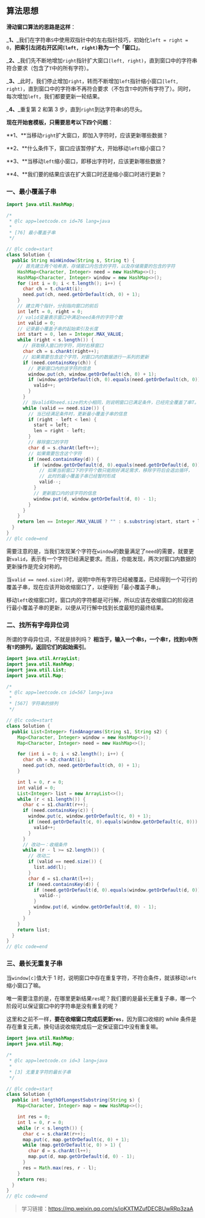 ## 算法思想

**滑动窗口算法的思路是这样**：

_**1、**_我们在字符串`S`中使用双指针中的左右指针技巧，初始化`left = right = 0`，**把索引左闭右开区间`[left, right)`称为一个「窗口」**。

_**2、**_我们先不断地增加`right`指针扩大窗口`[left, right)`，直到窗口中的字符串符合要求（包含了`T`中的所有字符）。

_**3、**_此时，我们停止增加`right`，转而不断增加`left`指针缩小窗口`[left, right)`，直到窗口中的字符串不再符合要求（不包含`T`中的所有字符了）。同时，每次增加`left`，我们都要更新一轮结果。

_**4、**_重复第 2 和第 3 步，直到`right`到达字符串`S`的尽头。

**现在开始套模板，只需要思考以下四个问题**：

**1、**当移动`right`扩大窗口，即加入字符时，应该更新哪些数据？

**2、**什么条件下，窗口应该暂停扩大，开始移动`left`缩小窗口？

**3、**当移动`left`缩小窗口，即移出字符时，应该更新哪些数据？

**4、**我们要的结果应该在扩大窗口时还是缩小窗口时进行更新？


### 一、最小覆盖子串

```java
import java.util.HashMap;

/*
 * @lc app=leetcode.cn id=76 lang=java
 *
 * [76] 最小覆盖子串
 */

// @lc code=start
class Solution {
  public String minWindow(String s, String t) {
    // 首先建立两个哈希表，存储窗口内包含的字符，以及存储需要的包含的字符
    HashMap<Character, Integer> need = new HashMap<>();
    HashMap<Character, Integer> window = new HashMap<>();
    for (int i = 0; i < t.length(); i++) {
      char ch = t.charAt(i);
      need.put(ch, need.getOrDefault(ch, 0) + 1);
    }
    // 建立两个指针，分别指向窗口的前后
    int left = 0, right = 0;
    // valid变量表示窗口中满足need条件的字符个数
    int valid = 0;
    // 记录最小覆盖子串的起始索引及长度
    int start = 0, len = Integer.MAX_VALUE;
    while (right < s.length()) {
      // 获取移入窗口的字符，同时右移窗口
      char ch = s.charAt(right++);
      // 如果需要包含这个字符，对窗口内的数据进行一系列的更新
      if (need.containsKey(ch)) {
        // 更新窗口内的该字符的信息
        window.put(ch, window.getOrDefault(ch, 0) + 1);
        if (window.getOrDefault(ch, 0).equals(need.getOrDefault(ch, 0))) {
          valid++;
        }
      }
      // 当valid和need.size的大小相同，则说明窗口已满足条件，已经完全覆盖了串T。
      while (valid == need.size()) {
        // 当已经满足条件时，更新最小覆盖子串的信息
        if (right - left < len) {
          start = left;
          len = right - left;
        }
        // 移除窗口的字符
        char d = s.charAt(left++);
        // 如果需要包含这个字符
        if (need.containsKey(d)) {
          if (window.getOrDefault(d, 0).equals(need.getOrDefault(d, 0))) {
            // 如果当前窗口下的字符个数只能刚好满足需求，移除字符后会退出循环，
            // 此时的最小覆盖子串已经暂时形成
            valid--;
          }
          // 更新窗口内的该字符的信息
          window.put(d, window.getOrDefault(d, 0) - 1);
        }
      }
    }
    return len == Integer.MAX_VALUE ? "" : s.substring(start, start + len);
  }
}
// @lc code=end
```

需要注意的是，当我们发现某个字符在`window`的数量满足了`need`的需要，就要更新`valid`，表示有一个字符已经满足要求。而且，你能发现，两次对窗口内数据的更新操作是完全对称的。

当`valid == need.size()`时，说明`T`中所有字符已经被覆盖，已经得到一个可行的覆盖子串，现在应该开始收缩窗口了，以便得到「最小覆盖子串」。

移动`left`收缩窗口时，窗口内的字符都是可行解，所以应该在收缩窗口的阶段进行最小覆盖子串的更新，以便从可行解中找到长度最短的最终结果。

### 二、找所有字母异位词

所谓的字母异位词，不就是排列吗？
**相当于，输入一个串`S`，一个串`T`，找到`S`中所有`T`的排列，返回它们的起始索引**。

```java
import java.util.ArrayList;
import java.util.HashMap;
import java.util.List;
import java.util.Map;

/*
 * @lc app=leetcode.cn id=567 lang=java
 *
 * [567] 字符串的排列
 */

// @lc code=start
class Solution {
  public List<Integer> findAnagrams(String s1, String s2) {
    Map<Character, Integer> window = new HashMap<>();
    Map<Character, Integer> need = new HashMap<>();

    for (int i = 0; i < s2.length(); i++) {
      char ch = s2.charAt(i);
      need.put(ch, need.getOrDefault(ch, 0) + 1);
    }

    int l = 0, r = 0;
    int valid = 0;
    List<Integer> list = new ArrayList<>();
    while (r < s1.length()) {
      char c = s1.charAt(r++);
      if (need.containsKey(c)) {
        window.put(c, window.getOrDefault(c, 0) + 1);
        if (need.getOrDefault(c, 0).equals(window.getOrDefault(c, 0))) {
          valid++;
        }
      }
      // 改动一：收缩条件
      while (r - l >= s2.length()) {
		// 改动二
        if (valid == need.size()) {
          list.add(l);
        }
        char d = s1.charAt(l++);
        if (need.containsKey(d)) {
          if (need.getOrDefault(d, 0).equals(window.getOrDefault(d, 0))) {
            valid--;
          }
          window.put(d, window.getOrDefault(d, 0) - 1);
        }
      }
    }
    return list;
  }
}
// @lc code=end

```

### 三、最长无重复子串
当`window[c]`值大于 1 时，说明窗口中存在重复字符，不符合条件，就该移动`left`缩小窗口了嘛。

唯一需要注意的是，在哪里更新结果`res`呢？我们要的是最长无重复子串，哪一个阶段可以保证窗口中的字符串是没有重复的呢？

这里和之前不一样，**要在收缩窗口完成后更新`res`**，因为窗口收缩的 while 条件是存在重复元素，换句话说收缩完成后一定保证窗口中没有重复嘛。

```java
import java.util.HashMap;
import java.util.Map;

/*
 * @lc app=leetcode.cn id=3 lang=java
 *
 * [3] 无重复字符的最长子串
 */

// @lc code=start
class Solution {
  public int lengthOfLongestSubstring(String s) {
    Map<Character, Integer> map = new HashMap<>();

    int res = 0;
    int l = 0, r = 0;
    while (r < s.length()) {
      char c = s.charAt(r++);
      map.put(c, map.getOrDefault(c, 0) + 1);
      while (map.getOrDefault(c, 0) > 1) {
        char d = s.charAt(l++);
        map.put(d, map.getOrDefault(d, 0) - 1);
      }
      res = Math.max(res, r - l);
    }
    return res;
  }
}
// @lc code=end

```

> 学习链接：https://mp.weixin.qq.com/s/ioKXTMZufDECBUwRRp3zaA
